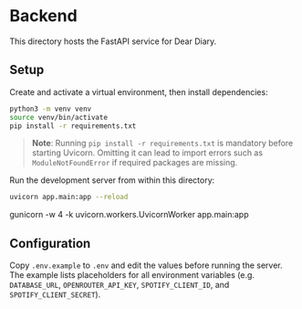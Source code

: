 # Backend

This directory hosts the FastAPI service for Dear Diary.

## Setup

Create and activate a virtual environment, then install dependencies:

```bash
python3 -m venv venv
source venv/bin/activate
pip install -r requirements.txt
```

> **Note**: Running `pip install -r requirements.txt` is mandatory before
> starting Uvicorn. Omitting it can lead to import errors such as
> `ModuleNotFoundError` if required packages are missing.

Run the development server from within this directory:

```bash
uvicorn app.main:app --reload
```
gunicorn -w 4 -k uvicorn.workers.UvicornWorker app.main:app

## Configuration

Copy `.env.example` to `.env` and edit the values before running the server.
The example lists placeholders for all environment variables (e.g. `DATABASE_URL`,
`OPENROUTER_API_KEY`, `SPOTIFY_CLIENT_ID`, and `SPOTIFY_CLIENT_SECRET`).

